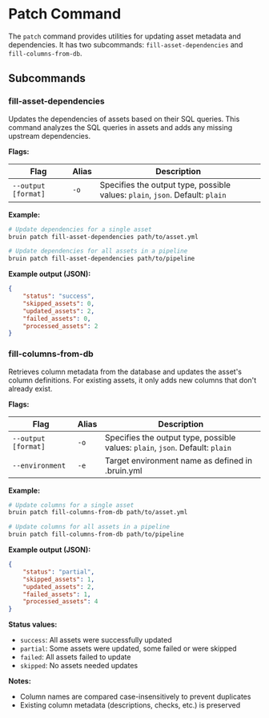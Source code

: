 # Patch Command

The `patch` command provides utilities for updating asset metadata and dependencies. It has two subcommands: `fill-asset-dependencies` and `fill-columns-from-db`.

## Subcommands

### fill-asset-dependencies

Updates the dependencies of assets based on their SQL queries. This command analyzes the SQL queries in assets and adds any missing upstream dependencies.

**Flags:**

| Flag                 | Alias | Description                                                                 |
|----------------------|-------|-----------------------------------------------------------------------------|
| `--output [format]`  | `-o`  | Specifies the output type, possible values: `plain`, `json`. Default: `plain` |

**Example:**
```bash
# Update dependencies for a single asset
bruin patch fill-asset-dependencies path/to/asset.yml

# Update dependencies for all assets in a pipeline
bruin patch fill-asset-dependencies path/to/pipeline
```

**Example output (JSON):**
```json
{
    "status": "success",
    "skipped_assets": 0,
    "updated_assets": 2,
    "failed_assets": 0,
    "processed_assets": 2
}
```

### fill-columns-from-db

Retrieves column metadata from the database and updates the asset's column definitions. For existing assets, it only adds new columns that don't already exist.

**Flags:**

| Flag                 | Alias | Description                                                                 |
|----------------------|-------|-----------------------------------------------------------------------------|
| `--output [format]`  | `-o`  | Specifies the output type, possible values: `plain`, `json`. Default: `plain` |
| `--environment`      | `-e`  | Target environment name as defined in .bruin.yml                            |

**Example:**
```bash
# Update columns for a single asset
bruin patch fill-columns-from-db path/to/asset.yml 

# Update columns for all assets in a pipeline
bruin patch fill-columns-from-db path/to/pipeline 
```

**Example output (JSON):**
```json
{
    "status": "partial",
    "skipped_assets": 1,
    "updated_assets": 2,
    "failed_assets": 1,
    "processed_assets": 4
}
```

**Status values:**
- `success`: All assets were successfully updated
- `partial`: Some assets were updated, some failed or were skipped
- `failed`: All assets failed to update
- `skipped`: No assets needed updates

**Notes:**
- Column names are compared case-insensitively to prevent duplicates
- Existing column metadata (descriptions, checks, etc.) is preserved
